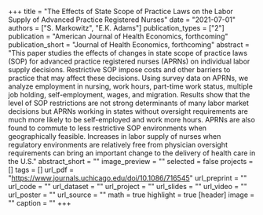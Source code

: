 +++
title = "The Effects of State Scope of Practice Laws on the Labor Supply of Advanced Practice Registered Nurses"
date = "2021-07-01"
authors = ["S. Markowitz", "E.K. Adams"]
publication_types = ["2"]
publication = "American Journal of Health Economics, forthcoming"
publication_short = "Journal of Health Economics, forthcoming"
abstract = "This paper studies the effects of changes in state scope of practice laws (SOP) for advanced practice registered nurses (APRNs) on individual labor supply decisions.  Restrictive SOP impose costs and other barriers to practice that may affect these decisions.  Using survey data on APRNs, we analyze employment in nursing, work hours, part-time work status, multiple job holding, self-employment, wages, and migration.  Results show that the level of SOP restrictions are not strong determinants of many labor market decisions but APRNs working in states without oversight requirements are much more likely to be self-employed and work more hours.  APRNs are also found to commute to less restrictive SOP environments when geographically feasible. Increases in labor supply of nurses when regulatory environments are relatively free from physician oversight requirements can bring an important change to the delivery of health care in the U.S."
abstract_short = ""
image_preview = ""
selected = false
projects = []
tags = []
url_pdf = "https://www.journals.uchicago.edu/doi/10.1086/716545"
url_preprint = ""
url_code = ""
url_dataset = ""
url_project = ""
url_slides = ""
url_video = ""
url_poster = ""
url_source = ""
math = true
highlight = true
[header]
image = ""
caption = ""
+++
